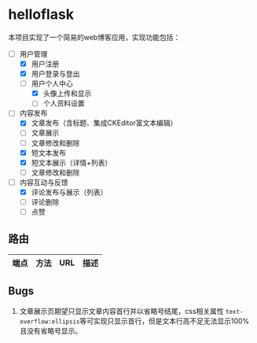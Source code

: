 # helloflask

本项目实现了一个简易的web博客应用，实现功能包括：

- [ ] 用户管理 
  - [x] 用户注册
  - [x] 用户登录与登出
  - [ ] 用户个人中心
    - [x] 头像上传和显示
    - [ ] 个人资料设置

- [ ] 内容发布
  - [x] 文章发布（含标题、集成CKEditor富文本编辑）
  - [ ] 文章展示
  - [ ] 文章修改和删除
  - [x] 短文本发布
  - [x] 短文本展示（详情+列表）
  - [ ] 文章修改和删除

- [ ] 内容互动与反馈
  - [x] 评论发布与展示（列表）
  - [ ] 评论删除
  - [ ] 点赞

## 路由

| 端点 | 方法 | URL | 描述 |
| ---- | ---- | --- | ---- | 

## Bugs

1. 文章展示页期望只显示文章内容首行并以省略号结尾，css相关属性 `text-overflow:ellipsis`等可实现只显示首行，但是文本行高不足无法显示100%且没有省略号显示。